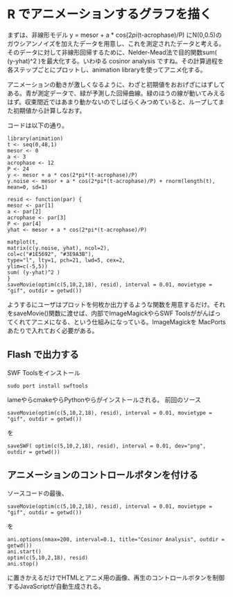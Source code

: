 # R でアニメーションするグラフを描く
まずは、非線形モデル y = mesor + a * cos(2*pi*(t-acrophase)/P) にN(0,0.5)のガウシアンノイズを加えたデータを用意し、これを測定されたデータと考える。そのデータに対して非線形回帰するために、Nelder-Mead法で目的関数sum( (y-yhat)^2 )を最大化する。いわゆる cosinor analysis ですね。その計算過程を各ステップごとにプロットし、animation libraryを使ってアニメ化する。

アニメーションの動きが激しくなるように、わざと初期値をおおげざにはずしてある。青が測定データで、緑が予測した回帰曲線。緑のほうの線が動いてみえるはず。収束間近ではあまり動かないのでしばらくみつめていると、ループしてまた初期値から計算しなおす。

コードは以下の通り。

```
library(animation)
t <- seq(0,48,1)
mesor <- 0
a <- 3
acrophase <- 12
P <- 24
y <- mesor + a * cos(2*pi*(t-acrophase)/P)
y.noise <- mesor + a * cos(2*pi*(t-acrophase)/P) + rnorm(length(t), mean=0, sd=1)

resid <- function(par) {
mesor <- par[1]
a <- par[2]
acrophase <- par[3]
P <- par[4]
yhat <- mesor + a * cos(2*pi*(t-acrophase)/P)

matplot(t,
matrix(c(y.noise, yhat), ncol=2),
col=c("#1E5692", "#3E9A3B"),
type="l", lty=1, pch=21, lwd=5, cex=2,
ylim=c(-5,5))
sum( (y-yhat)^2 )
}
saveMovie(optim(c(5,10,2,18), resid), interval = 0.01, movietype = "gif", outdir = getwd())
```

ようするにユーザはプロットを何枚か出力するような関数を用意するだけ。それをsaveMovie()関数に渡せば、内部でImageMagickやらSWF Toolsががんばってくれてアニメになる、という仕組みになっている。ImageMagickを MacPortsあたりで入れておく必要がある。

## Flash で出力する
SWF Toolsをインストール
```
sudo port install swftools
```
lameやらcmakeやらPythonやらがインストールされる。
前回のソース
```
saveMovie(optim(c(5,10,2,18), resid), interval = 0.01, movietype = "gif", outdir = getwd())
```
を
```
saveSWF( optim(c(5,10,2,18), resid), interval = 0.01, dev="png", outdir = getwd())
```

## アニメーションのコントロールボタンを付ける
ソースコードの最後、
```
saveMovie(optim(c(5,10,2,18), resid), interval = 0.01, movietype = "gif", outdir = getwd())
```
を
```
ani.options(nmax=200, interval=0.1, title="Cosinor Analysis", outdir = getwd())
ani.start()
optim(c(5,10,2,18), resid)
ani.stop()
```
に置きかえるだけでHTMLとアニメ用の画像、再生のコントロールボタンを制御するJavaScriptが自動生成される。
